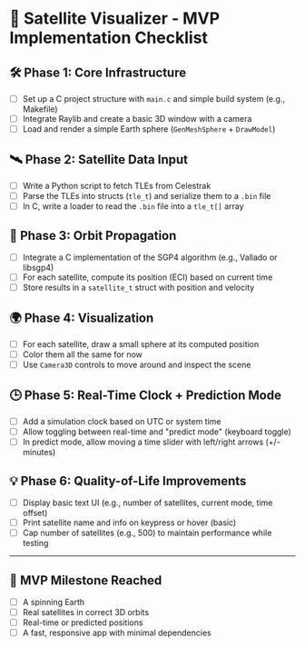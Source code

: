 # 🚀 Satellite Visualizer - MVP Implementation Checklist

## 🛠️ Phase 1: Core Infrastructure
- [ ] Set up a C project structure with `main.c` and simple build system (e.g., Makefile)
- [ ] Integrate Raylib and create a basic 3D window with a camera
- [ ] Load and render a simple Earth sphere (`GenMeshSphere` + `DrawModel`)

## 🛰️ Phase 2: Satellite Data Input
- [ ] Write a Python script to fetch TLEs from Celestrak
- [ ] Parse the TLEs into structs (`tle_t`) and serialize them to a `.bin` file
- [ ] In C, write a loader to read the `.bin` file into a `tle_t[]` array

## 🧮 Phase 3: Orbit Propagation
- [ ] Integrate a C implementation of the SGP4 algorithm (e.g., Vallado or libsgp4)
- [ ] For each satellite, compute its position (ECI) based on current time
- [ ] Store results in a `satellite_t` struct with position and velocity

## 🌍 Phase 4: Visualization
- [ ] For each satellite, draw a small sphere at its computed position
- [ ] Color them all the same for now
- [ ] Use `Camera3D` controls to move around and inspect the scene

## 🕒 Phase 5: Real-Time Clock + Prediction Mode
- [ ] Add a simulation clock based on UTC or system time
- [ ] Allow toggling between real-time and "predict mode" (keyboard toggle)
- [ ] In predict mode, allow moving a time slider with left/right arrows (+/- minutes)

## 💡 Phase 6: Quality-of-Life Improvements
- [ ] Display basic text UI (e.g., number of satellites, current mode, time offset)
- [ ] Print satellite name and info on keypress or hover (basic)
- [ ] Cap number of satellites (e.g., 500) to maintain performance while testing

---

## 🎯 MVP Milestone Reached
- [ ] A spinning Earth
- [ ] Real satellites in correct 3D orbits
- [ ] Real-time or predicted positions
- [ ] A fast, responsive app with minimal dependencies
